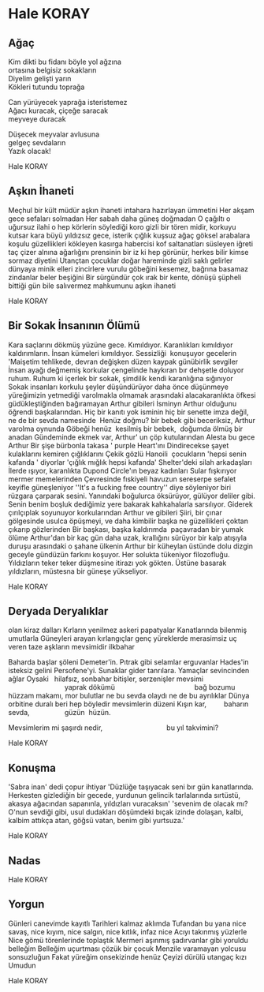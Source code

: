 # Hale KORAY

## Ağaç

Kim dikti bu fidanı böyle 
 yol ağzına    
ortasına belgisiz sokakların    
Diyelim gelişti yarın    
Kökleri tutundu toprağa

Can yürüyecek yaprağa isteristemez    
Ağacı kuracak, çiçeğe saracak        
meyveye duracak

Düşecek meyvalar avlusuna    
gelgeç sevdaların    
Yazık olacak!

Hale KORAY

## Aşkın İhaneti

Meçhul bir kült müdür
aşkın ihaneti
intahara hazırlayan ümmetini
Her akşam gece sefaları solmadan
Her sabah daha güneş doğmadan
O çağıltı
o uğursuz ilahi
o hep körlerin söylediği koro
gizli bir tören midir, korkuyu kutsar
kara büyü
yıldızsız gece, isterik çığlık
kuşsuz ağaç
göksel arabalara koşulu güzellikleri
kökleyen kasırga habercisi
kof saltanatları süsleyen iğreti  taç
çizer alnına ağarlığını prensinin
bir iz ki hep görünür, herkes bilir
kimse sormaz diyetini
Utançtan çocuklar doğar hareminde gizli saklı
gelirler dünyaya minik elleri zincirlere vurulu
göbeğini kesemez, bağrına basamaz
zindanlar beler beşiğini
Bir sürgündür çok ırak bir kente, dönüşü şüpheli
bittiği gün bile salıvermez mahkumunu
aşkın ihaneti

Hale KORAY

## Bir Sokak İnsanının Ölümü

Kara saçlarını dökmüş yüzüne gece. Kımıldıyor.
Karanlıkları kımıldıyor kaldırımların. İnsan kümeleri
kımıldıyor.
Sessizliği  konuşuyor gecelerin
'Maişetim tehlikede,
devran değişken
düzen kaypak
günübirlik sevgiler
İnsan ayağı değmemiş korkular çengelinde
haykıran bır dehşetle doluyor ruhum.
Ruhum ki içerlek bir sokak,
şimdilik kendi karanlığına sığınıyor 
Sokak insanları korkulu şeyler düşündürüyor
daha önce düşünmeye yüreğimizin yetmediği
varolmakla olmamak arasındaki alacakaranlıkta
öfkesi güdükleştiğinden bağıramayan
Arthur gibileri
İsminyn Arthur olduğunu öğrendi başkalarından.
Hiç bir kanıtı yok isminin
hiç bir senette imza değil,
ne de bir sevda namesinde 
Henüz doğmu? bir bebek gibi beceriksiz,
Arthur varolma oynunda
Göbeği henüz  kesilmiş bir bebek,  doğumda ölmüş bir anadan
Gündeminde ekmek var, Arthur' un çöp kutularından
Alesta bu gece Arthur
Bir şişe bürbonla takasa ' purple Heart'ını
Dindirecekse şayet kulaklarını kemiren çığlıklarını
Çekik gözlü Hanoili  çocukların
'hepsi senin kafanda ' diyorlar
'çığlık mığlık hepsi kafanda'
Shelter'deki silah arkadaşları
İlerde ışıyor, karanlıkta
Dupond Circle'ın beyaz kadınları
Sular fışkırıyor mermer memelerinden
Çevresinde fıskiyeli havuzun sereserpe sefalet
keyifle güneşleniyor
''It's a fucking free country'' diye söyleniyor biri
rüzgara çarparak sesini.
Yanındaki boğulurca öksürüyor,
gülüyor deliler gibi.
Senin benim boşluk dediğimiz yere bakarak
kahkahalarla sarsılıyor.
Giderek çırılçıplak soyunuyor korkularından
Arthur ve gibileri
Şiiri, bir çınar gölgesinde usulca öpüşmeyi,
ve daha kimbilir başka ne güzellikleri
çoktan çıkarıp gözlerinden
Bir başkası, başka kaldırımda  paçavradan bir yumak
ölüme Arthur'dan bir kaç gün daha uzak,
krallığını sürüyor
bir kalp atışıyla duruşu arasındaki o şahane ülkenin
Arthur bir küheylan üstünde dolu dizgin
geceyle gündüzün farkını koşuyor.
Her solukta tükeniyor filozofluğu.
Yıldızların teker teker düşmesine itirazı yok gökten.
Üstüne basarak yıldızların,
müstesna bir güneşe yükseliyor.

Hale KORAY

## Deryada Deryalıklar

olan kiraz dalları
Kırların yenilmez askeri papatyalar
Kanatlarında bilenmiş umutlarla
Güneyleri arayan kırlangıçlar
genç yüreklerde merasimsiz uç veren
taze aşkların mevsimidir ilkbahar

Baharda başlar şöleni Demeter'in.
Pıtrak gibi selamlar erguvanlar
Hades'in isteksiz gelini Persofene'yi.
Sunaklar gider tanrılara.
Yamaçlar sevincinden ağlar
Oysaki   hilafsız, sonbahar
bitişler, serzenişler mevsimi
                             yaprak dökümü
                                        bağ bozumu
hüzzam makamı, mor bulutlar
ne bu sevda olaydı ne de bu ayrılıklar
Dünya orbitine duralı beri
hep böyledir mevsimlerin düzeni
Kışın kar,
        baharın sevda,
                 güzün  hüzün.

Mevsimlerim mi şaşırdı nedir,
                                bu yıl takvimini?

Hale KORAY

## Konuşma

'Sabra inan' dedi çopur ihtiyar
'Düzlüğe taşıyacak seni bır gün kanatlarında.
Herkesten gizlediğin bir gecede, yurdunun
gelincik tarlalarında
sırtüstü, akasya ağacından sapanınla,
yıldızları vuracaksın'
'sevenim de olacak mı?
O'nun sevdiği gibi, usul dudakları
döşümdeki bıçak izinde dolaşan,
kalbi, kalbim attıkça atan,
göğsü vatan,
benim gibi yurtsuza.'

Hale KORAY

## Nadas



Hale KORAY

## Yorgun

Günleri canevimde kayıtlı
Tarihleri kalmaz aklımda
Tufandan bu yana nice savaş,
nice kıyım, nice salgın, nice kıtlık, infaz
nice
Acıyı takınmış yüzlerle
Nice gömü törenlerinde toplaştık
Mermeri aşınmış şadırvanlar gibi
yoruldu  belleğim
Belleğim uçurtması çözük bir çocuk
Menzile varamayan yolcusu sonsuzluğun
Fakat yüreğim
onsekizinde henüz
Çeyizi dürülü utangaç kızı
Umudun

Hale KORAY